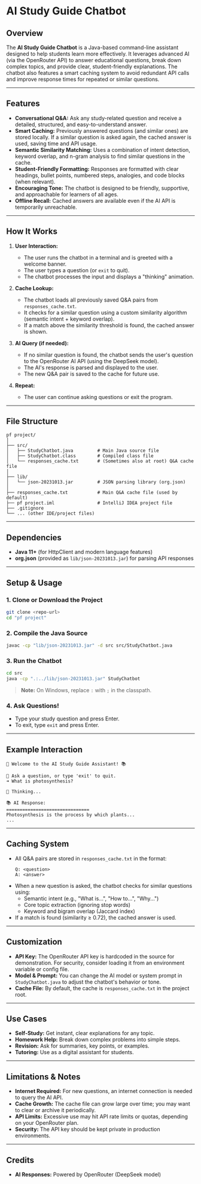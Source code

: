 # AI Study Guide Chatbot

## Overview

The **AI Study Guide Chatbot** is a Java-based command-line assistant designed to help students learn more effectively. It leverages advanced AI (via the OpenRouter API) to answer educational questions, break down complex topics, and provide clear, student-friendly explanations. The chatbot also features a smart caching system to avoid redundant API calls and improve response times for repeated or similar questions.

---

## Features

- **Conversational Q&A:** Ask any study-related question and receive a detailed, structured, and easy-to-understand answer.
- **Smart Caching:** Previously answered questions (and similar ones) are stored locally. If a similar question is asked again, the cached answer is used, saving time and API usage.
- **Semantic Similarity Matching:** Uses a combination of intent detection, keyword overlap, and n-gram analysis to find similar questions in the cache.
- **Student-Friendly Formatting:** Responses are formatted with clear headings, bullet points, numbered steps, analogies, and code blocks (when relevant).
- **Encouraging Tone:** The chatbot is designed to be friendly, supportive, and approachable for learners of all ages.
- **Offline Recall:** Cached answers are available even if the AI API is temporarily unreachable.

---

## How It Works

1. **User Interaction:**
   - The user runs the chatbot in a terminal and is greeted with a welcome banner.
   - The user types a question (or `exit` to quit).
   - The chatbot processes the input and displays a "thinking" animation.

2. **Cache Lookup:**
   - The chatbot loads all previously saved Q&A pairs from `responses_cache.txt`.
   - It checks for a similar question using a custom similarity algorithm (semantic intent + keyword overlap).
   - If a match above the similarity threshold is found, the cached answer is shown.

3. **AI Query (if needed):**
   - If no similar question is found, the chatbot sends the user's question to the OpenRouter AI API (using the DeepSeek model).
   - The AI's response is parsed and displayed to the user.
   - The new Q&A pair is saved to the cache for future use.

4. **Repeat:**
   - The user can continue asking questions or exit the program.

---

## File Structure

```
pf project/
│
├── src/
│   ├── StudyChatbot.java         # Main Java source file
│   ├── StudyChatbot.class        # Compiled class file
│   └── responses_cache.txt       # (Sometimes also at root) Q&A cache file
│
├── lib/
│   └── json-20231013.jar         # JSON parsing library (org.json)
│
├── responses_cache.txt           # Main Q&A cache file (used by default)
├── pf project.iml                # IntelliJ IDEA project file
├── .gitignore
└── ... (other IDE/project files)
```

---

## Dependencies

- **Java 11+** (for HttpClient and modern language features)
- **org.json** (provided as `lib/json-20231013.jar`) for parsing API responses

---

## Setup & Usage

### 1. **Clone or Download the Project**

```sh
git clone <repo-url>
cd "pf project"
```

### 2. **Compile the Java Source**

```sh
javac -cp "lib/json-20231013.jar" -d src src/StudyChatbot.java
```

### 3. **Run the Chatbot**

```sh
cd src
java -cp ".:../lib/json-20231013.jar" StudyChatbot
```

> **Note:** On Windows, replace `:` with `;` in the classpath.

### 4. **Ask Questions!**

- Type your study question and press Enter.
- To exit, type `exit` and press Enter.

---

## Example Interaction

```
🤖 Welcome to the AI Study Guide Assistant! 📚

📝 Ask a question, or type 'exit' to quit.
➜ What is photosynthesis?

🤔 Thinking...

📚 AI Response:
===============================
Photosynthesis is the process by which plants...
...
```

---

## Caching System

- All Q&A pairs are stored in `responses_cache.txt` in the format:
  ```
  Q: <question>
  A: <answer>
  ```
- When a new question is asked, the chatbot checks for similar questions using:
  - Semantic intent (e.g., "What is...", "How to...", "Why...")
  - Core topic extraction (ignoring stop words)
  - Keyword and bigram overlap (Jaccard index)
- If a match is found (similarity ≥ 0.72), the cached answer is used.

---

## Customization

- **API Key:** The OpenRouter API key is hardcoded in the source for demonstration. For security, consider loading it from an environment variable or config file.
- **Model & Prompt:** You can change the AI model or system prompt in `StudyChatbot.java` to adjust the chatbot's behavior or tone.
- **Cache File:** By default, the cache is `responses_cache.txt` in the project root.

---

## Use Cases

- **Self-Study:** Get instant, clear explanations for any topic.
- **Homework Help:** Break down complex problems into simple steps.
- **Revision:** Ask for summaries, key points, or examples.
- **Tutoring:** Use as a digital assistant for students.

---

## Limitations & Notes

- **Internet Required:** For new questions, an internet connection is needed to query the AI API.
- **Cache Growth:** The cache file can grow large over time; you may want to clear or archive it periodically.
- **API Limits:** Excessive use may hit API rate limits or quotas, depending on your OpenRouter plan.
- **Security:** The API key should be kept private in production environments.

---

## Credits

- **AI Responses:** Powered by OpenRouter (DeepSeek model)

